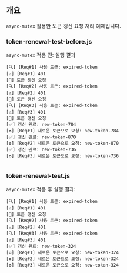 ## 개요

`async-mutex` 활용한 토큰 갱신 요청 처리 예제입니다.

### token-renewal-test-before.js

`async-mutex` 적용 전:
실행 결과
```
[🔍] [Req#1] 사용 토큰: expired-token
[⚠️] [Req#1] 401
[🔄] 토큰 갱신 요청
[🔍] [Req#2] 사용 토큰: expired-token
[⚠️] [Req#2] 401
[🔄] 토큰 갱신 요청
[🔍] [Req#3] 사용 토큰: expired-token
[⚠️] [Req#3] 401
[🔄] 토큰 갱신 요청
[✅] 갱신 완료: new-token-784
[♻️] [Req#1] 새로운 토큰으로 요청: new-token-784
[✅] 갱신 완료: new-token-870
[♻️] [Req#2] 새로운 토큰으로 요청: new-token-870
[✅] 갱신 완료: new-token-736
[♻️] [Req#3] 새로운 토큰으로 요청: new-token-736


```



### token-renewal-test.js
`async-mutex` 적용 후
실행 결과:
```
[🔍] [Req#1] 사용 토큰: expired-token
[⚠️] [Req#1] 401
[🔄] 토큰 갱신 요청
[🔍] [Req#2] 사용 토큰: expired-token
[⚠️] [Req#2] 401
[🔍] [Req#3] 사용 토큰: expired-token
[⚠️] [Req#3] 401
[✅] 갱신 완료: new-token-324
[♻️] [Req#1] 새로운 토큰으로 요청: new-token-324
[♻️] [Req#2] 새로운 토큰으로 요청: new-token-324
[♻️] [Req#3] 새로운 토큰으로 요청: new-token-324
```

